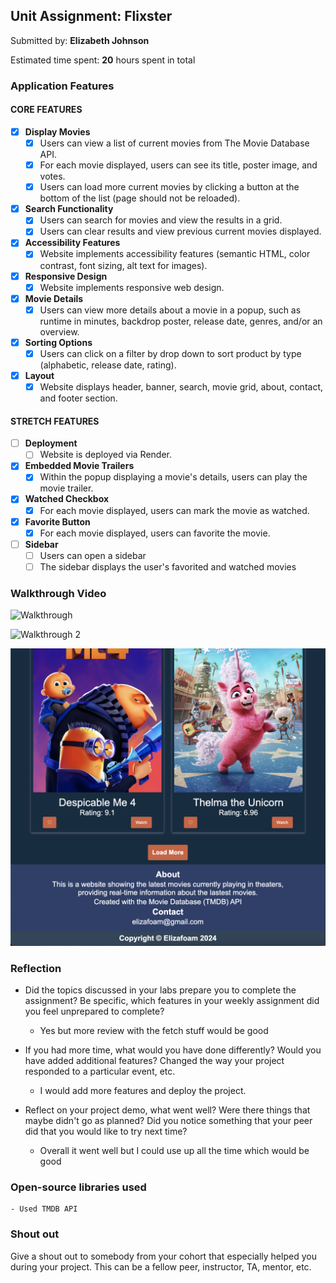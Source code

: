 ## Unit Assignment: Flixster

Submitted by: **Elizabeth Johnson**

Estimated time spent: **20** hours spent in total


### Application Features

#### CORE FEATURES


- [X] **Display Movies**
  - [X] Users can view a list of current movies from The Movie Database API.
  - [X] For each movie displayed, users can see its title, poster image, and votes.
  - [X] Users can load more current movies by clicking a button at the bottom of the list (page should not be reloaded).
- [X] **Search Functionality**
  - [X] Users can search for movies and view the results in a grid.
  - [X] Users can clear results and view previous current movies displayed.
- [X] **Accessibility Features**
  - [X] Website implements accessibility features (semantic HTML, color contrast, font sizing, alt text for images).
- [X] **Responsive Design**
  - [X] Website implements responsive web design.
- [X] **Movie Details**
  - [X] Users can view more details about a movie in a popup, such as runtime in minutes, backdrop poster, release date, genres, and/or an overview.
- [X] **Sorting Options**
  - [X] Users can click on a filter by drop down to sort product by type (alphabetic, release date, rating).
- [X] **Layout**
  - [X] Website displays header, banner, search, movie grid, about, contact, and footer section.

#### STRETCH FEATURES

- [ ] **Deployment**
  - [ ] Website is deployed via Render.
- [X] **Embedded Movie Trailers**
  - [X] Within the popup displaying a movie's details, users can play the movie trailer.
- [X] **Watched Checkbox**
  - [X] For each movie displayed, users can mark the movie as watched.
- [X] **Favorite Button**
  - [X] For each movie displayed, users can favorite the movie.
- [ ] **Sidebar**
  - [ ] Users can open a sidebar
  - [ ] The sidebar displays the user's favorited and watched movies

### Walkthrough Video

![Walkthrough](./src/assets/Unit3Vid.gif)

![Walkthrough 2](./src/assets/Unit3Vid2.gif)

![About](./src/assets/about.png)


### Reflection

* Did the topics discussed in your labs prepare you to complete the assignment? Be specific, which features in your weekly assignment did you feel unprepared to complete?

    - Yes but more review with the fetch stuff would be good

* If you had more time, what would you have done differently? Would you have added additional features? Changed the way your project responded to a particular event, etc.
  
    - I would add more features and deploy the project. 

* Reflect on your project demo, what went well? Were there things that maybe didn't go as planned? Did you notice something that your peer did that you would like to try next time?

    - Overall it went well but I could use up all the time which would be good

### Open-source libraries used

    - Used TMDB API

### Shout out

Give a shout out to somebody from your cohort that especially helped you during your project. This can be a fellow peer, instructor, TA, mentor, etc.
